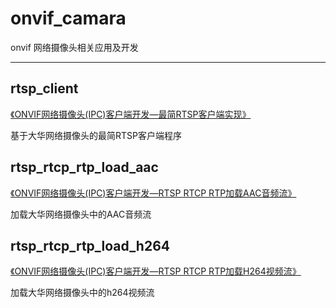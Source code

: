 # onvif_camara

onvif 网络摄像头相关应用及开发

----------------------------------------------------------------------------

rtsp_client
------------

[《ONVIF网络摄像头(IPC)客户端开发—最简RTSP客户端实现》](https://blog.csdn.net/li_wen01/article/details/101108667)

基于大华网络摄像头的最简RTSP客户端程序


rtsp_rtcp_rtp_load_aac
----------------------

[《ONVIF网络摄像头(IPC)客户端开发—RTSP RTCP RTP加载AAC音频流》](https://blog.csdn.net/li_wen01/article/details/102293461)

加载大华网络摄像头中的AAC音频流


rtsp_rtcp_rtp_load_h264
-----------------------
[《ONVIF网络摄像头(IPC)客户端开发—RTSP RTCP RTP加载H264视频流》](https://blog.csdn.net/li_wen01/article/details/102131820)

加载大华网络摄像头中的h264视频流





